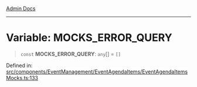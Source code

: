 [Admin Docs](/)

***

# Variable: MOCKS\_ERROR\_QUERY

> `const` **MOCKS\_ERROR\_QUERY**: `any`[] = `[]`

Defined in: [src/components/EventManagement/EventAgendaItems/EventAgendaItemsMocks.ts:133](https://github.com/abhassen44/talawa-admin/blob/bb7b6d5252385a81ad100b897eb0cba4f7ba10d2/src/components/EventManagement/EventAgendaItems/EventAgendaItemsMocks.ts#L133)
